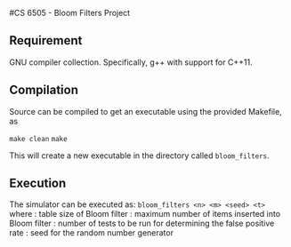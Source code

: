 #CS 6505 - Bloom Filters Project

## Requirement
GNU compiler collection. Specifically, g++ with support for C++11.

## Compilation
Source can be compiled to get an executable using the provided Makefile, as

`make clean`
`make`

This will create a new executable in the directory called `bloom_filters`.

## Execution
The simulator can be executed as:
`bloom_filters <n> <m> <seed> <t>`
where
<n>    : table size of Bloom filter
<m>    : maximum number of items inserted into Bloom filter
<t>    : number of tests to be run for determining the false positive rate
<seed> : seed for the random number generator
